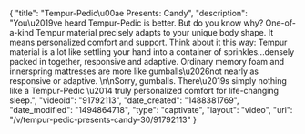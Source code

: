 {
    "title": "Tempur-Pedic\u00ae Presents: Candy",
    "description": "You\u2019ve heard Tempur-Pedic is better. But do you know why? One-of-a-kind Tempur material precisely adapts to your unique body shape. It means personalized comfort and support. Think about it this way: Tempur material is a lot like settling your hand into a container of sprinkles...densely packed in together, responsive and adaptive. Ordinary memory foam and innerspring mattresses are more like gumballs\u2026not nearly as responsive or adaptive. \n\nSorry, gumballs.  There\u2019s simply nothing like a Tempur-Pedic \u2014 truly personalized comfort for life-changing sleep.",
    "videoid": "91792113",
    "date_created": "1488381769",
    "date_modified": "1494864718",
    "type": "captivate",
    "layout": "video",
    "url": "\/v\/tempur-pedic-presents-candy-30\/91792113"
}